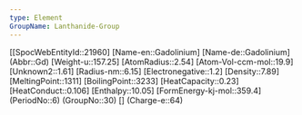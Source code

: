 ```yaml
---
type: Element
GroupName: Lanthanide-Group
---
```

[[SpocWebEntityId::21960]
[Name-en::Gadolinium]
[Name-de::Gadolinium]
(Abbr::Gd)
[Weight-u::157.25]
[AtomRadius::2.54]
[Atom-Vol-ccm-mol::19.9]
[Unknown2::1.61]
[Radius-nm::6.15]
[Electronegative::1.2]
[Density::7.89]
[MeltingPoint::1311]
[BoilingPoint::3233]
[HeatCapacity::0.23]
[HeatConduct::0.106]
[Enthalpy::10.05]
[FormEnergy-kj-mol::359.4]
(PeriodNo::6)
(GroupNo::30)
[]
(Charge-e::64)

